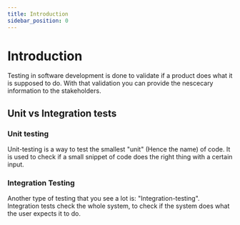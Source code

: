 ```yaml
---
title: Introduction
sidebar_position: 0
---
```


# Introduction

Testing in software development is done to validate if a product does what it is supposed to do. With that validation you can provide the nescecary information to the stakeholders.

## Unit vs Integration tests

### Unit testing

Unit-testing is a way to test the smallest "unit" (Hence the name) of code. 
It is used to check if a small snippet of code does the right thing with a certain input.

### Integration Testing

Another type of testing that you see a lot is: "Integration-testing". 
Integration tests check the whole system, to check if the system does what the user expects it to do.
